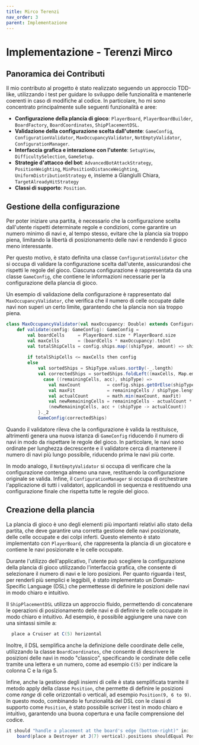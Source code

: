 ```yaml
---
title: Mirco Terenzi
nav_order: 3
parent: Implementazione
---
```


# Implementazione - Terenzi Mirco

## Panoramica dei Contributi
Il mio contributo al progetto è stato realizzato seguendo un approccio TDD-like, utilizzando i test per guidare lo 
sviluppo delle funzionalità e mantenerle coerenti in caso di modifiche al codice. In particolare, ho mi sono concentrato 
principalmente sulle seguenti funzionalità e aree:

* **Configurazione della plancia di gioco**: `PlayerBoard`, `PlayerBoardBuilder`, `BoardFactory`, `BoardCoordinates`, 
`ShipPlacementDSL`.
* **Validazione della configurazione scelta dall'utente**: `GameConfig`, `ConfigurationValidator`, 
`MaxOccupancyValidator`, `NotEmptyValidator`, `ConfigurationManager`.
* **Interfaccia grafica e interazione con l'utente**: `SetupView`, `DifficultySelection`, `GameSetup`.
* **Strategie d'attacco del bot**: `AdvancedBotAttackStrategy`, `PositionWeighting`, `MinPositionDistanceWeighting`,
  `UniformDistributionStrategy` e, insieme a Giangiulli Chiara, `TargetAlreadyHitStrategy`
* **Classi di supporto**: `Position`.

## Gestione della configurazione
Per poter iniziare una partita, è necessario che la configurazione scelta dall'utente rispetti determinate regole e
condizioni, come garantire un numero minimo di navi e, al tempo stesso, evitare che la plancia sia troppo piena,
limitando la libertà di posizionamento delle navi e rendendo il gioco meno interessante.

Per questo motivo, è stato definita una classe `ConfigurationValidator` che si occupa di validare la configurazione
scelta dall'utente, assicurandosi che rispetti le regole del gioco. Ciascuna configurazione è rappresentata da una
classe `GameConfig`, che contiene le informazioni necessarie per la configurazione della plancia di gioco.

Un esempio di validazione della configurazione è rappresentato dal `MaxOccupancyValidator`, che verifica che il numero 
di celle occupate dalle navi non superi un certo limite, garantendo che la plancia non sia troppo piena.
```scala
class MaxOccupancyValidator(val maxOccupancy: Double) extends ConfigurationValidator:
    def validate(config: GameConfig): GameConfig =
        val boardCells     = PlayerBoard.size * PlayerBoard.size
        val maxCells       = (boardCells * maxOccupancy).toInt
        val totalShipCells = config.ships.map((shipType, amount) => shipType.length * amount).sum
        
        if totalShipCells <= maxCells then config
        else
            val sortedShips = ShipType.values.sortBy(-_.length)
            val correctedShips = sortedShips.foldLeft((maxCells, Map.empty[ShipType, Int])) {
              case ((remainingCells, acc), shipType) =>
                val maxCount          = config.ships.getOrElse(shipType, 0)
                val maxFit            = remainingCells / shipType.length
                val actualCount       = math.min(maxCount, maxFit)
                val newRemainingCells = remainingCells - actualCount * shipType.length
                (newRemainingCells, acc + (shipType -> actualCount))
            }._2
            GameConfig(correctedShips)
```
Quando il validatore rileva che la configurazione è valida la restituisce, altrimenti genera una nuova istanza di
`GameConfig` riducendo il numero di navi in modo da rispettare le regole del gioco. In particolare, le navi sono ordinate
per lunghezza decrescente e il validatore cerca di mantenere il numero di navi più lungo possibile, riducendo
prima le navi più corte.

In modo analogo, il `NotEmptyValidator` si occupa di verificare che la configurazione contenga almeno una nave,
restituendo la configurazione originale se valida. Infine, il `ConfigurationManager` si occupa di orchestrare
l'applicazione di tutti i validatori, applicandoli in sequenza e restituendo una configurazione finale che rispetta
tutte le regole del gioco.

## Creazione della plancia
La plancia di gioco è uno degli elementi più importanti relativi allo stato della partita, che deve garantire una
corretta gestione delle navi posizionate, delle celle occupate e dei colpi inferti. Questo elemento è stato implementato 
con `PlayerBoard`, che rappresenta la plancia di un giocatore e contiene le navi posizionate e le celle occupate.

Durante l'utilizzo dell'applicativo, l'utente può scegliere la configurazione della plancia di gioco utilizzando
l'interfaccia grafica, che consente di selezionare il numero di navi e le loro posizioni. Per quanto riguarda i test,
per renderli più semplici e leggibili, è stato implementato un Domain-Specific Language (DSL) che permettesse di
definire le posizioni delle navi in modo chiaro e intuitivo.

Il `ShipPlacementDSL` utilizza un approccio fluido, permettendo di concatenare le operazioni di posizionamento delle
navi e di definire le celle occupate in modo chiaro e intuitivo. Ad esempio, è possibile aggiungere una nave con una
sintassi simile a:
```scala
  place a Cruiser at C(5) horizontal
```
Inoltre, il DSL semplifica anche la definizione delle coordinate delle celle, utilizzando la classe `BoardCoordinates`,
che consente di descrivere le posizioni delle navi in modo "classico", specificando le cordinate delle celle tramite
una lettera e un numero, come ad esempio `C(5)` per indicare la colonna C e la riga 5.

Infine, anche la gestione degli insiemi di celle è stata semplificata tramite il metodo apply della classe `Position`, 
che permette di definire le posizioni come _range_ di celle orizzontali o verticali, ad esempio `Position(9, 6 to 9)`.
In questo modo, combinando le funzionalità del DSL con le classi di supporto come `Position`, è stato possibile scriver
i test in modo chiaro e intuitivo, garantendo una buona copertura e una facile comprensione del codice.
```scala
it should "handle a placement at the board's edge (bottom-right)" in:
    board(place a Destroyer at J(7) vertical).positions shouldEqual Position(9, 6 to 9)
```
